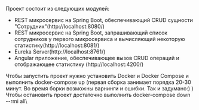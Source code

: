 Проект состоит из следующих модулей:
* REST микросервис на Spring Boot, обеспечивающий CRUD сущности "Сотрудник"(http://localhost:8080/)
* REST микросервис на Spring Boot, запрашивающий список сотрудников у первого микросервиса и вычисляющий некоторую статистику(http://localhost:8081/)
* Eureka Server(http://localhost:8761/)
* Angular приложение, обеспечивающее вызов CRUD операций и отображающее статистику (http://localhost:4200/)

Чтобы запустить проект нужно установить Docker и Docker Compose и выполнить docker-compose up (первая сборка занимает порядка 20-30 минут. Во время борки возможны варнинги и ошибки. Так и задумано:) )\
Чтобы остановить проект достаточно выполнить docker-compose down --rmi all\


